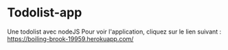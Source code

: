 # Todolist-app
Une todolist avec nodeJS
Pour voir l'application, cliquez sur le lien suivant : https://boiling-brook-19959.herokuapp.com/
